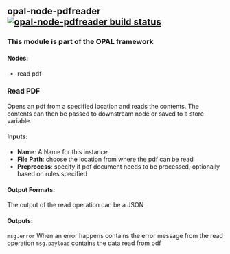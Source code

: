 ## opal-node-pdfreader [![opal-node-pdfreader build status](https://frozen-fortress-98851.herokuapp.com/telligro/orpa-nodes/8/badge?subject=build)](https://travis-ci.org/telligro/orpa-nodes)
### This module is part of the OPAL framework
#### Nodes: 
* read pdf
### Read PDF
Opens an pdf from a specified location and reads the contents. The contents can then be passed to downstream node or saved to a store variable.
#### Inputs:
* **Name**: A Name for this instance
* **File Path**: choose the location from where the pdf can be read
* **Preprocess**: specify if pdf document needs to be processed, optionally based on rules specified
#### Output Formats: 
The output of the read operation can be a JSON
#### Outputs:
`msg.error` When an error happens contains the error message from the read operation
`msg.payload` contains the data read from pdf